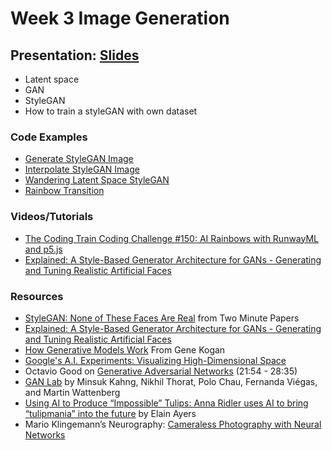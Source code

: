 # Week 3 Image Generation

## Presentation: [Slides](https://docs.google.com/presentation/d/10uW45-QlCXSjWSs8BG1FM3f2G42uinD4qEbk92e1HxA/edit?usp=sharing)
- Latent space
- GAN
- StyleGAN
- How to train a styleGAN with own dataset

### Code Examples
* [Generate StyleGAN Image](https://editor.p5js.org/ima_ml/sketches/GOiFqtbkK)
* [Interpolate StyleGAN Image](https://editor.p5js.org/ima_ml/sketches/dyJmIybwi-)
* [Wandering Latent Space StyleGAN](https://editor.p5js.org/ima_ml/sketches/7YZzS37yh)
* [Rainbow Transition](https://editor.p5js.org/yining/sketches/u4ZnAkJT9)

### Videos/Tutorials
* [The Coding Train Coding Challenge #150: AI Rainbows with RunwayML and p5.js](https://thecodingtrain.com/CodingChallenges/150-runway-rainbows.html)
* [Explained: A Style-Based Generator Architecture for GANs - Generating and Tuning Realistic Artificial Faces](https://heartbeat.fritz.ai/animated-stylegan-image-transitions-with-runwayml-57a2e20db80f)

### Resources
* [StyleGAN: None of These Faces Are Real](https://youtu.be/-cOYwZ2XcAc) from Two Minute Papers
* [Explained: A Style-Based Generator Architecture for GANs - Generating and Tuning Realistic Artificial Faces](https://towardsdatascience.com/explained-a-style-based-generator-architecture-for-gans-generating-and-tuning-realistic-6cb2be0f431)
* [How Generative Models Work](https://youtu.be/f-cCpVGoxhY) From Gene Kogan
* [Google's A.I. Experiments: Visualizing High-Dimensional Space](https://www.youtube.com/watch?v=wvsE8jm1GzE)
* Octavio Good on [Generative Adversarial Networks](https://www.youtube.com/watch?v=Oqm9vsf_hvU&feature=youtu.be&t=1313) (21:54 - 28:35)
* [GAN Lab](https://poloclub.github.io/ganlab/) by Minsuk Kahng, Nikhil Thorat, Polo Chau, Fernanda Viégas, and Martin Wattenberg
* [Using AI to Produce “Impossible” Tulips: Anna Ridler uses AI to bring “tulipmania” into the future](https://hyperallergic.com/487261/anna-ridler-tulipmania/) by Elain Ayers
* Mario Klingemann’s Neurography: [Cameraless Photography with Neural Networks](https://www.youtube.com/watch?v=21W5-q5YYjw)
